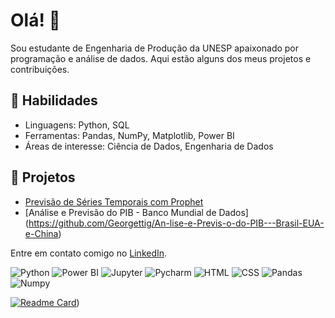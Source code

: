 # Olá! 👋

Sou estudante de Engenharia de Produção da UNESP apaixonado por programação e análise de dados. Aqui estão alguns dos meus projetos e contribuições.

## 🚀 Habilidades
- Linguagens: Python, SQL 
- Ferramentas: Pandas, NumPy, Matplotlib, Power BI
- Áreas de interesse: Ciência de Dados, Engenharia de Dados

## 📂 Projetos
- [Previsão de Séries Temporais com Prophet](https://github.com/Georgettig/Previs-o-de-S-ries-Temporais---Microsoft)
- [Análise e Previsão do PIB - Banco Mundial de Dados] (https://github.com/Georgettig/An-lise-e-Previs-o-do-PIB---Brasil-EUA-e-China)

Entre em contato comigo no [LinkedIn](https://www.linkedin.com/in/guilherme-georgetti/).

![Python](https://img.shields.io/badge/Python-FFD43B?style=for-the-badge&logo=python&logoColor=blue)
![Power BI](https://img.shields.io/badge/Power%20BI-F2C811?style=for-the-badge&logo=power-bi&logoColor=black)
![Jupyter](https://img.shields.io/badge/Jupyter-F37626.svg?&style=for-the-badge&logo=Jupyter&logoColor=white)
![Pycharm](https://img.shields.io/badge/PyCharm-000000.svg?&style=for-the-badge&logo=PyCharm&logoColor=white)
![HTML](https://img.shields.io/badge/HTML5-E34F26?style=for-the-badge&logo=html5&logoColor=white)
![CSS](https://img.shields.io/badge/CSS3-1572B6?style=for-the-badge&logo=css3&logoColor=white)
![Pandas](https://img.shields.io/badge/Pandas-2C2D72?style=for-the-badge&logo=pandas&logoColor=white)
![Numpy](https://img.shields.io/badge/Numpy-777BB4?style=for-the-badge&logo=numpy&logoColor=white)


[![Readme Card](https://github-readme-stats.vercel.app/api/pin/?username=Georgettig&repo=Analise-de-Dados&theme=merko)](https://github.com/Georgettig/Analise-de-Dados))

